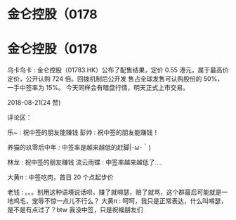 # 金仑控股（0178

# 金仑控股（0178

乌卡乌卡 : 金仑控股（01783.HK）公布了配售结果，定价 0.55 港元，属于最高价定价，公开认购 724 倍。回拨机制后公开发 售占全球发售可认购股份的 50%，一手中签率为 15%。 今天同样会有暗盘行情，明天正式上市交易。

2018-08-21(24 赞)

评论区：

乐~ : 祝中签的朋友能赚钱 彭帅 : 祝中签的朋友能赚钱！

养猫的玖零后中年 : 中签率是越来越低的赶脚|･ω･｀)

林龙 : 祝中签的朋友赚钱 流云雨蝶 : 中签率越来越低了....

大黄π : 中签吃肉，首日 20 个点起步价

老钱 : 。。。别用这种语境说话呗，赚了就嘚瑟，赔了就骂，这个群最后可能就是一地鸡毛，宠辱不惊一点儿不行么？ 大黄π : 呵呵，我只是正常表达，什么叫嘚瑟，是不是有点过了？btw 我没中签，只是祝福朋友们